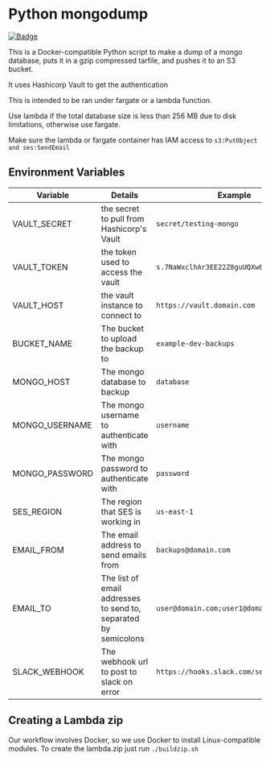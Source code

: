 # Python mongodump

[![Badge](https://images.microbadger.com/badges/image/clevyr/mongodump-python-lambda.svg)](https://microbadger.com/images/clevyr/mongodump-python-lambda "Get your own image badge on microbadger.com")

This is a Docker-compatible Python script to make a dump of a mongo database, puts it in a gzip compressed tarfile, and pushes it to an S3 bucket.

It uses Hashicorp Vault to get the authentication

This is intended to be ran under fargate or a lambda function.

Use lambda if the total database size is less than 256 MB due to disk limitations, otherwise use fargate.

Make sure the lambda or fargate container has IAM access to `s3:PutObject and ses:SendEmail`

## Environment Variables

|    Variable    |                             Details                             |                 Example                  |
| -------------- | --------------------------------------------------------------- | ---------------------------------------- |
| VAULT_SECRET   | the secret to pull from Hashicorp's Vault                       | `secret/testing-mongo`                   |
| VAULT_TOKEN    | the token used to access the vault                              | `s.7NaWxclhAr3EE22Z8guUQXw6`             |
| VAULT_HOST     | the vault instance to connect to                                | `https://vault.domain.com`               |
| BUCKET_NAME    | The bucket to upload the backup to                              | `example-dev-backups`                    |
| MONGO_HOST     | The mongo database to backup                                    | `database`                               |
| MONGO_USERNAME | The mongo username to authenticate with                         | `username`                               |
| MONGO_PASSWORD | The mongo password to authenticate with                         | `password`                               |
| SES_REGION     | The region that SES is working in                               | `us-east-1`                              |
| EMAIL_FROM     | The email address to send emails from                           | `backups@domain.com`                     |
| EMAIL_TO       | The list of email addresses to send to, separated by semicolons | `user@domain.com;user1@domain.com`       |
| SLACK_WEBHOOK  | The webhook url to post to slack on error                       | `https://hooks.slack.com/services/x/x/x` |
## Creating a Lambda zip

Our workflow involves Docker, so we use Docker to install Linux-compatible modules. To create the lambda.zip just run `./buildzip.sh`
